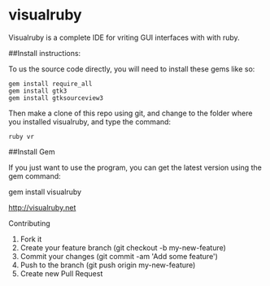 # visualruby

Visualruby is a complete IDE for vriting GUI interfaces with with ruby.

##Install instructions:

To us the source code directly, you will need to install these gems like so:

```
gem install require_all
gem install gtk3
gem install gtksourceview3
```

Then make a clone of this repo using git, and change to the folder where you installed visualruby, and type the command:

```
ruby vr
```

##Install Gem

If you just want to use the program, you can get the latest version using the gem command:

gem install visualruby



http://visualruby.net

Contributing

1) Fork it
2) Create your feature branch (git checkout -b my-new-feature)
3) Commit your changes (git commit -am 'Add some feature')
4) Push to the branch (git push origin my-new-feature)
5) Create new Pull Request
